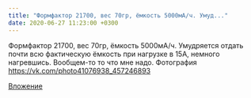 ```yaml
---
title: "Формфактор 21700, вес 70гр, ёмкость 5000мА/ч. Умуд..."
date: 2020-06-27 11:23:00 +0300
---
```


Формфактор 21700, вес 70гр, ёмкость 5000мА/ч. Умудряется отдать почти всю фактическую ёмкость при нагрузке в 15А, немного нагревшись. Вообщем-то то что мне надо.
Фотография
https://vk.com/photo41076938_457246893

[Вложение](https://vk.com/photo41076938_457246893)
